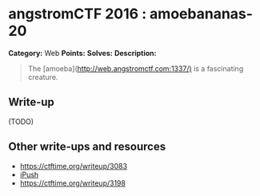 # angstromCTF 2016 : amoebananas-20

**Category:** Web
**Points:**
**Solves:**
**Description:**

> The [amoeba](<http://web.angstromctf.com:1337/)> is a fascinating creature.
>


## Write-up

(TODO)

## Other write-ups and resources

* https://ctftime.org/writeup/3083
* [iPush](http://ipushino.blogspot.com/2016/04/angstromctf2016-amoebananas-web-20.html)
* https://ctftime.org/writeup/3198
